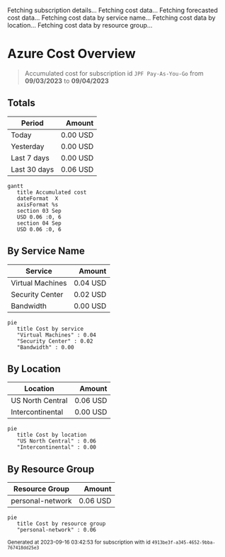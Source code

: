 Fetching subscription details...
Fetching cost data...
Fetching forecasted cost data...
Fetching cost data by service name...
Fetching cost data by location...
Fetching cost data by resource group...
# Azure Cost Overview

> Accumulated cost for subscription id `JPF Pay-As-You-Go` from **09/03/2023** to **09/04/2023**

## Totals

|Period|Amount|
|---|---:|
|Today|0.00 USD|
|Yesterday|0.00 USD|
|Last 7 days|0.00 USD|
|Last 30 days|0.06 USD|

```mermaid
gantt
   title Accumulated cost
   dateFormat  X
   axisFormat %s
   section 03 Sep
   USD 0.06 :0, 6
   section 04 Sep
   USD 0.06 :0, 6
```

## By Service Name

|Service|Amount|
|---|---:|
|Virtual Machines|0.04 USD|
|Security Center|0.02 USD|
|Bandwidth|0.00 USD|

```mermaid
pie
   title Cost by service
   "Virtual Machines" : 0.04
   "Security Center" : 0.02
   "Bandwidth" : 0.00
```

## By Location

|Location|Amount|
|---|---:|
|US North Central|0.06 USD|
|Intercontinental|0.00 USD|

```mermaid
pie
   title Cost by location
   "US North Central" : 0.06
   "Intercontinental" : 0.00
```

## By Resource Group

|Resource Group|Amount|
|---|---:|
|personal-network|0.06 USD|

```mermaid
pie
   title Cost by resource group
   "personal-network" : 0.06
```

<sup>Generated at 2023-09-16 03:42:53 for subscription with id `4913be3f-a345-4652-9bba-767418dd25e3`</sup>
